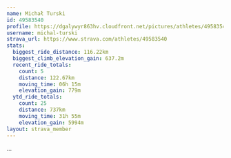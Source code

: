 ```yaml
---
name: Michał Turski
id: 49583540
profile: https://dgalywyr863hv.cloudfront.net/pictures/athletes/49583540/14729338/1/large.jpg
username: michal-turski
strava_url: https://www.strava.com/athletes/49583540
stats:
  biggest_ride_distance: 116.22km
  biggest_climb_elevation_gain: 637.2m
  recent_ride_totals:
    count: 5
    distance: 122.67km
    moving_time: 06h 15m
    elevation_gain: 779m
  ytd_ride_totals:
    count: 25
    distance: 737km
    moving_time: 31h 55m
    elevation_gain: 5994m
layout: strava_member
--- 
```

...
